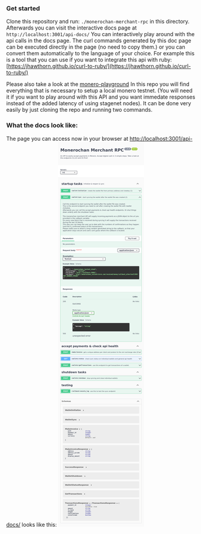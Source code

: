 ### Get started
Clone this repository and run: `./monerochan-merchant-rpc` in this directory.
Afterwards you can visit the interactive docs page at `http://localhost:3001/api-docs/`
You can interactively play around with the api calls in the docs page. The curl commands generated by this doc page can be executed directly in the page (no need to copy them.) or you can convert them automatically to the language of your choice. For example this is a tool that you can use if you want to integrate this api with ruby: [https://jhawthorn.github.io/curl-to-ruby/](https://jhawthorn.github.io/curl-to-ruby/)

Please also take a look at the [monero-playground](https://github.com/spirobel/monero-playground) In this repo you will find everything that is necessary to setup a local monero testnet. (You will need it if you want to play around with this API and you want immedate responses instead of the added latency of using stagenet nodes). It can be done very easily by just cloning the repo and running two commands.

### What the docs look like: 
The page you can access now in your browser at [http://localhost:3001/api-docs/](http://localhost:3001/api-docs/) looks like this:
![image of what the docs look like](docs.png)